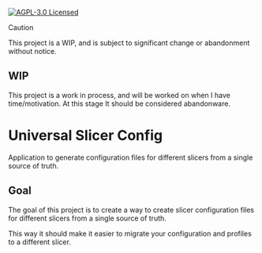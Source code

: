 [![AGPL-3.0 Licensed](https://img.shields.io/github/license/pieterv24/UniversalSlicerConfig.svg)](https://github.com/pieterv24/UniversalSlicerConfig/blob/master/LICENSE.txt)

> [!CAUTION]
> This project is a WIP, and is subject to significant change or abandonment without notice.

## WIP
This project is a work in process, and will be worked on when I have time/motivation. At this stage It should be considered abandonware.

# Universal Slicer Config

Application to generate configuration files for different slicers from a single source of truth.

## Goal

The goal of this project is to create a way to create slicer configuration files for different slicers from a single source of truth.

This way it should make it easier to migrate your configuration and profiles to a different slicer.